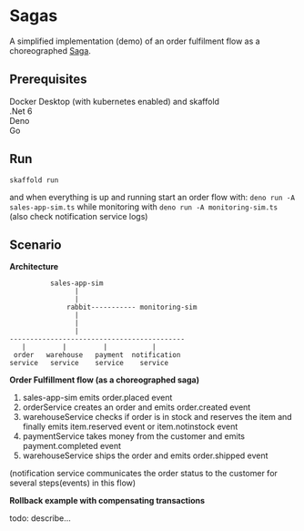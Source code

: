 # Sagas

A simplified implementation (demo) of an order fulfilment flow as a choreographed [Saga](https://microservices.io/patterns/data/saga.html).

## Prerequisites
Docker Desktop (with kubernetes enabled) and skaffold   
.Net 6    
Deno   
Go   

## Run
``skaffold run``  

and when everything is up and running start an order flow 
with: ```deno run -A sales-app-sim.ts``` while monitoring with ```deno run -A monitoring-sim.ts```   
(also check notification service logs)  



## Scenario  

**Architecture**  

```
          sales-app-sim 
                |
                |
              rabbit----------- monitoring-sim
                |
                |
                |
-------------------------------------------          
   |         |         |           |               
 order   warehouse   payment  notification
service   service    service    service 

```

**Order Fulfillment flow (as a choreographed saga)**

1. sales-app-sim emits order.placed event
2. orderService creates an order and emits order.created event  
3. warehouseService checks if order is in stock and reserves the item and finally emits item.reserved event or item.notinstock event
4. paymentService takes money from the customer and emits payment.completed event
5. warehouseService ships the order and emits order.shipped event

(notification service communicates the order status to the customer for several steps(events) in this flow)


**Rollback example with compensating transactions**

todo: describe...

